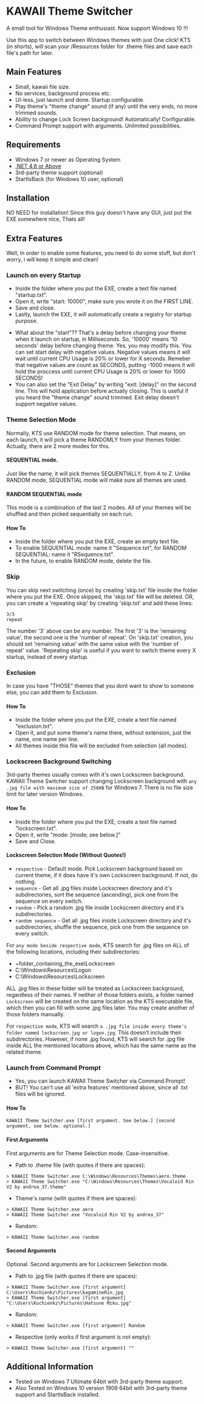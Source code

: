 # KAWAII Theme Switcher
A small tool for Windows Theme enthusiast. Now support Windows 10 !!!

Use this app to switch between Windows themes with just One click! 
KTS (in shorts), will scan your /Resources folder for .theme files and save each file's path for later.

## Main Features
* Small, kawaii file size.
* No services, background process etc.
* UI-less, just launch and done. Startup configurable.
* Play theme's "theme change" sound (if any) until the very ends, no more trimmed sounds.
* Ability to change Lock Screen background! Automatically! Configurable.
* Command Prompt support with arguments. Unlimited possibilities.

## Requirements
 - Windows 7 or newer as Operating System
 - [.NET 4.6 or Above](https://www.microsoft.com/en-us/download/details.aspx?id=48130)
 - 3rd-party theme support (optional)
 - StartIsBack (for Windows 10 user, optional)
 
## Installation
NO NEED for installation! Since this guy doesn't have any GUI, just put the EXE somewhere nice, Thats all!

## Extra Features
Well, in order to enable some features, you need to do some stuff, but don't worry, i will keep it simple and clean!

### Launch on every Startup
- Inside the folder where you put the EXE, create a text file named "startup.txt". 
- Open it, write "start: 10000", make sure you wrote it on the FIRST LINE.
- Save and close.
- Lastly, launch the EXE, it will automatically create a registry for startup purpose.
* What about the "start"?? That's a delay before changing your theme when it launch on startup, in Milliseconds.
So, '10000' means '10 seconds' delay before changing theme. Yes, you may modify this. You can set start delay with negative values.
Negative values means it will wait until current CPU Usage is 20% or lower for X seconds. Remeber that negative values are count as SECONDS, putting -1000 means it will hold the proccess until current CPU Usage is 20% or lower for 1000 SECONDS!
* You can also set the "Exit Delay" by writing "exit: [delay]" on the second line. This will hold application before actually closing.
This is useful if you heard the "theme change" sound trimmed. Exit delay doesn't support negative values.

### Theme Selection Mode
Normally, KTS use RANDOM mode for theme selection. That means, on each launch, it will pick a theme RANDOMLY from your themes folder.
Actually, there are 2 more modes for this. 
#### SEQUENTIAL mode.
Just like the name, it will pick themes SEQUENTIALLY, from A to Z. Unlike RANDOM mode, SEQUENTIAL mode will make sure all themes are used.
#### RANDOM SEQUENTIAL mode
This mode is a combination of the last 2 modes. All of your themes will be shuffled and then picked sequentially on each run.

#### How To
- Inside the folder where you put the EXE, create an empty text file.
- To enable SEQUENTIAL mode: name it "Sequence.txt", for RANDOM SEQUENTIAL: name it "RSequence.txt".
- In the future, to enable RANDOM mode, delete the file.

### Skip
You can skip next switching (once) by creating 'skip.txt' file inside the folder where you put the EXE. Once skipped, the 'skip.txt' file will be deleted. OR, you can create a 'repeating skip' by creating 'skip.txt' and add these lines:
```xaml
3/3
repeat
```
The number '3' above can be any number. The first '3' is the 'remaining value', the second one is the 'number of repeat'. On 'skip.txt' creation, you should set 'remaining value' with the same value with the 'number of repeat' value.
'Repeating skip' is useful if you want to switch theme every X startup, instead of every startup.

### Exclusion
In case you have "THOSE" themes that you dont want to show to someone else, you can add them to Exclusion.

#### How To
- Inside the folder where you put the EXE, create a text file named "exclusion.txt".
- Open it, and put some theme's name there, without extension, just the name, one name per line.
- All themes inside this file will be excluded from selection (all modes).

### Lockscreen Background Switching
3rd-party themes usually comes with it's own Lockscreen background. KAWAII Theme Switcher support changing Lockscreen background with `any .jpg file with maximum size of 256KB` for Windows 7. There is no file size limit for later version Windows.

#### How To
- Inside the folder where you put the EXE, create a text file named "lockscreen.txt".
- Open it, write "mode: [mode; see below.]"
- Save and Close.

#### Lockscreen Selection Mode (Without Quotes!)
- `respective` - Default mode. Pick Lockscreen background based on current theme, if it does have it's own Lockscreen background. If not, do nothing.
- `sequence` - Get all .jpg files inside Lockscreen directory and it's subdirectories, sort the sequence (ascending), pick one from the sequence on every switch.
- `random` - Pick a random .jpg file inside Lockscreen directory and it's subdirectories.
- `random sequence` - Get all .jpg files inside Lockscreen directory and it's subdirectories, shuffle the sequence, pick one from the sequence on every switch.

For `any mode beside respective mode`, KTS search for .jpg files on ALL of the following locations, including their subdirectories:
- ~folder_containing_the_exe\Lockscreen
- C:\Windows\Resources\Logon
- C:\Windows\Resources\Lockscreen

ALL .jpg files in these folder will be treated as Lockscreen background, regardless of their names. If neither of those folders exists, a folder named `Lockscreen` will be created on the same location as the KTS executable file, which then you can fill with some .jpg files later. You may create another of those folders manually.

For `respective mode`, KTS will search `a .jpg file inside every theme's folder named lockscreen.jpg or logon.jpg`. This doesn't include their subdirectories. However, if none .jpg found, KTS will search for .jpg file inside ALL the mentioned locations above, which has the same name as the related theme.

### Launch from Command Prompt
- Yes, you can launch KAWAII Theme Switcher via Command Prompt!
- BUT! You can't use all 'extra features' mentioned above, since all .txt files will be ignored.

#### How To
```xaml
KAWAII Theme Switcher.exe [first argument. See below.] [second argument, see below. optional.]
```

#### First Arguments
First arguments are for Theme Selection mode. Case-insensitive.
- Path to .theme file (with quotes if there are spaces):
```xaml
> KAWAII Theme Switcher.exe C:\Windows\Resources\Themes\aero.theme
> KAWAII Theme Switcher.exe "C:\Windows\Resources\Themes\Vocaloid Rin V2 by andrea_37.theme"
```
- Theme's name (with quotes if there are spaces):
```xaml
> KAWAII Theme Switcher.exe aero
> KAWAII Theme Switcher.exe "Vocaloid Rin V2 by andrea_37"
```
- Random:
```xaml
> KAWAII Theme Switcher.exe random
```

#### Second Arguments
Optional. Second arguments are for Lockscreen Selection mode.
- Path to .jpg file (with quotes if there are spaces):
```xaml
> KAWAII Theme Switcher.exe [first argument] C:\Users\Kuchienkz\Pictures\kagamineRin.jpg
> KAWAII Theme Switcher.exe [first argument] "C:\Users\Kuchienkz\Pictures\Hatsune Miku.jpg"
```
- Random:
```xaml
> KAWAII Theme Switcher.exe [first argument] Random
```
- Respective (only works if first argument is not empty):
```xaml
> KAWAII Theme Switcher.exe [first argument] ""
```

## Additional Information
- Tested on Windows 7 Ultimate 64bit with 3rd-party theme support.
- Also Tested on Windows 10 version 1909 64bit with 3rd-party theme support and StartIsBack installed.
